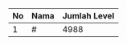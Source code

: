 | No | Nama            | Jumlah Level |
|----|-----------------|--------------|
| 1  | #    |    4988        |
